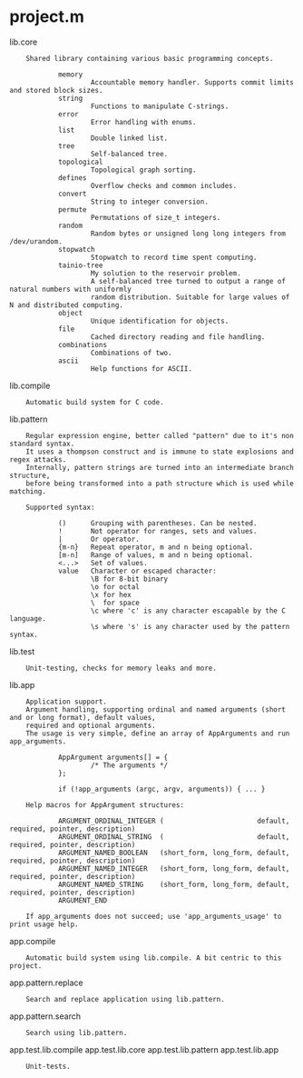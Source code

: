 project.m
=========

lib.core

        Shared library containing various basic programming concepts.

                memory
                        Accountable memory handler. Supports commit limits and stored block sizes.
                string
                        Functions to manipulate C-strings.
                error
                        Error handling with enums.
                list
                        Double linked list.
                tree
                        Self-balanced tree.
                topological
                        Topological graph sorting.
                defines
                        Overflow checks and common includes.
                convert
                        String to integer conversion.
                permute
                        Permutations of size_t integers.
                random
                        Random bytes or unsigned long long integers from /dev/urandom.
                stopwatch
                        Stopwatch to record time spent computing.
                tainio-tree
                        My solution to the reservoir problem. 
                        A self-balanced tree turned to output a range of natural numbers with uniformly 
                        random distribution. Suitable for large values of N and distributed computing.
                object
                        Unique identification for objects.
                file
                        Cached directory reading and file handling.
                combinations
                        Combinations of two.
                ascii
                        Help functions for ASCII.

lib.compile

        Automatic build system for C code.

lib.pattern

        Regular expression engine, better called "pattern" due to it's non standard syntax. 
        It uses a thompson construct and is immune to state explosions and regex attacks.
        Internally, pattern strings are turned into an intermediate branch structure, 
        before being transformed into a path structure which is used while matching.

        Supported syntax:

                ()      Grouping with parentheses. Can be nested.
                !       Not operator for ranges, sets and values.
                |       Or operator.
                {m-n}   Repeat operator, m and n being optional.
                [m-n]   Range of values, m and n being optional.
                <...>   Set of values.
                value   Character or escaped character:
                        \B for 8-bit binary
                        \o for octal
                        \x for hex
                        \  for space
                        \c where 'c' is any character escapable by the C language.
                        \s where 's' is any character used by the pattern syntax.

lib.test

        Unit-testing, checks for memory leaks and more.

lib.app

        Application support.
        Argument handling, supporting ordinal and named arguments (short and or long format), default values, 
        required and optional arguments.
        The usage is very simple, define an array of AppArguments and run app_arguments.
        
                AppArgument arguments[] = {
                        /* The arguments */
                };

                if (!app_arguments (argc, argv, arguments)) { ... }

        Help macros for AppArgument structures:

                ARGUMENT_ORDINAL_INTEGER (                       default, required, pointer, description)
                ARGUMENT_ORDINAL_STRING  (                       default, required, pointer, description)
                ARGUMENT_NAMED_BOOLEAN   (short_form, long_form, default, required, pointer, description)
                ARGUMENT_NAMED_INTEGER   (short_form, long_form, default, required, pointer, description)
                ARGUMENT_NAMED_STRING    (short_form, long_form, default, required, pointer, description)
                ARGUMENT_END

        If app_arguments does not succeed; use 'app_arguments_usage' to print usage help.

app.compile

        Automatic build system using lib.compile. A bit centric to this project.

app.pattern.replace

        Search and replace application using lib.pattern.

app.pattern.search

        Search using lib.pattern.

app.test.lib.compile
app.test.lib.core
app.test.lib.pattern
app.test.lib.app

        Unit-tests.
